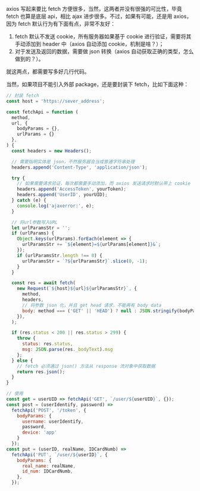 axios 写起来要比 fetch 方便很多，当然，这两者并没有很强的可比性，毕竟 fetch 也算是底层 api，相比 ajax 进步很多。不过，如果有可能，还是用 axios，因为 fetch 默认行为有下面有点，非常不友好：

1.  fetch 默认不发送 cookie，所有服务器如果基于 cookie 进行验证，需要将其手动添加到 header 中（axios 自动添加 cookie，机制是啥？）；
2.  对于发送及返回的数据，需要做 json 转换（axios 自动获取正确的类型，怎么做到的？）。

就这两点，都需要写多好几行代码。

当然，如果项目不能引入外部 package，还是要封装下 fetch，比如下面这种：

```js
// 封装 fetch
const host = 'https://sever_address';

const fetchApi = function (
  method,
  url, {
    bodyParams = {},
    urlParams = {}
  },
) {
  const headers = new Headers();

  // 需要指明实体是 json，不然服务器会当成普通字符串处理
  headers.append('Content-Type', 'application/json');

  try {
    // 如果需要请求验证，每次都需要手动添加，而 axios 发送请求时默认带上 cookie
    headers.append('AccessToken', yourToken);
    headers.append('UserID', yourUID);
  } catch (e) {
    console.log('ajaxerror:', e);
  }

  // 将url参数写入URL
  let urlParamsStr = '';
  if (urlParams) {
    Object.keys(urlParams).forEach(element => {
      urlParamsStr += `${element}=${urlParams[element]}&`;
    });
    if (urlParamsStr.length !== 0) {
      urlParamsStr = `?${urlParamsStr}`.slice(0, -1);
    }
  }

  const res = await fetch(
    new Request(`${host}${url}${urlParamsStr}`, {
      method,
      headers,
      // 将参数 json 化，并且 get head 请求，不能再有 body data
      body: method === ('GET' || 'HEAD') ? null : JSON.stringify(bodyParams),
    }),
  );

  if (res.status < 200 || res.status > 299) {
    throw {
      status: res.status,
      msg: JSON.parse(res._bodyText).msg
    };
  } else {
    // fetch 必须通过 json() 方法从 response 流对象中获取数据
    return res.json();
  }
}

// 使用
const get = userUID => fetchApi('GET', `/user/${userUID}`, {});
const post = (userIdentify, password) =>
  fetchApi('POST', '/token', {
    bodyParams: {
      username: userIdentify,
      password,
      device: 'app'
    }
  });
const put = (userID, realName, IDCardNumb) =>
  fetchApi('PUT', `/user/${userID}`, {
    bodyParams: {
      real_name: realName,
      id_num: IDCardNumb,
    },
  });
```
